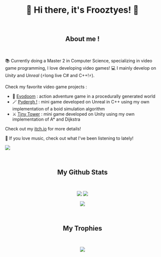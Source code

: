 <h1 align="center">🌈 Hi there, it's Frooztyes! 🌈</h2>

<br>
<h2 align="center">About me !</h2>
<br>

📚 Currently doing a Master 2 in Computer Science, specializing in video game programming, I love developing video games!
💻 I mainly develop on *Unity* and *Unreal* (⚡long live C# and C++!⚡).

Check my favorite video game projects : 
- 🤖 [Evodoom](https://github.com/Frooztyes/gamagora-evodoom) : action adventure game in a procedurally generated world
- 🪄 [Pydergh !](https://github.com/Frooztyes/M2_Gamagora/tree/main/IA_JV/Pydergh) : mini game developed on Unreal in C++ using my own implementation of a boid simulation algorithm
- ⚔️ [Tiny Tower](https://github.com/Frooztyes/M2_Gamagora/tree/main/IA_JV/TinyTower) : mini game developed on Unity using my own implementation of A* and Dijkstra

Check out my [itch.io](https://frooztyes.itch.io) for more details!

🎸 If you love music, check out what I've been listening to lately!
<p align="left">
   <img src="https://spotify-recently-played-readme.vercel.app/api?user=19etqy0y5lca13b22seatybbr&count=3&unique=true">
</p>


<br>
<h2 align="center">
  My Github Stats
</h2>
<br>

<p align="center">
  <img src="https://github-readme-stats.vercel.app/api?username=frooztyes&show_icons=true&theme=radical&line_height=27">
  <img src="https://github-readme-stats.vercel.app/api/top-langs/?username=frooztyes&hide=roff,html,css,java,shaderlab,kotlin,hlsl&theme=radical&langs_count=3">
</p>

<p align="center">
 <img src="https://github-readme-streak-stats.herokuapp.com/?user=frooztyes&show_icons=true&locale=en&layout=compact&theme=radical&line_height=0" />
</p> 

<br>
<h2 align="center">
  My Trophies
</h2>
<br>

<p align="center">
 <img src="https://github-profile-trophy.vercel.app/?username=frooztyes&theme=radical&row=2&column=3&margin-w=25&margin-h=10"/>
</p> 
